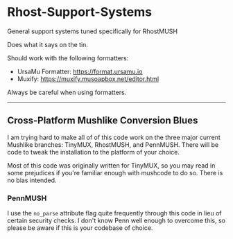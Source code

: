 # Rhost-Support-Systems
General support systems tuned specifically for RhostMUSH

Does what it says on the tin.

Should work with the following formatters:
* UrsaMu Formatter: https://format.ursamu.io
* Muxify: https://muxify.musoapbox.net/editor.html

Always be careful when using formatters.

---

## Cross-Platform Mushlike Conversion Blues

I am trying hard to make all of of this code work on the three major current Mushlike branches: TinyMUX, RhostMUSH, and PennMUSH. There will be code to tweak the installation to the platform of your choice.

Most of this code was originally written for TinyMUX, so you may read in some prejudices if you're familiar enough with mushcode to do so. There is no bias intended.

### PennMUSH

I use the `no_parse` attribute flag quite frequently through this code in lieu of certain security checks. I don't know Penn well enough to overcome this, so please be aware if this is your codebase of choice.